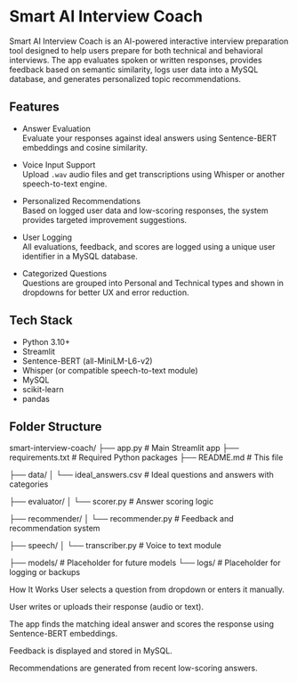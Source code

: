 # Smart AI Interview Coach

Smart AI Interview Coach is an AI-powered interactive interview preparation tool designed to help users prepare for both technical and behavioral interviews. The app evaluates spoken or written responses, provides feedback based on semantic similarity, logs user data into a MySQL database, and generates personalized topic recommendations.

## Features

- Answer Evaluation  
  Evaluate your responses against ideal answers using Sentence-BERT embeddings and cosine similarity.

- Voice Input Support  
  Upload `.wav` audio files and get transcriptions using Whisper or another speech-to-text engine.

- Personalized Recommendations  
  Based on logged user data and low-scoring responses, the system provides targeted improvement suggestions.

- User Logging  
  All evaluations, feedback, and scores are logged using a unique user identifier in a MySQL database.

- Categorized Questions  
  Questions are grouped into Personal and Technical types and shown in dropdowns for better UX and error reduction.

## Tech Stack

- Python 3.10+
- Streamlit
- Sentence-BERT (all-MiniLM-L6-v2)
- Whisper (or compatible speech-to-text module)
- MySQL
- scikit-learn
- pandas

## Folder Structure

smart-interview-coach/
├── app.py # Main Streamlit app
├── requirements.txt # Required Python packages
├── README.md # This file

├── data/
│ └── ideal_answers.csv # Ideal questions and answers with categories

├── evaluator/
│ └── scorer.py # Answer scoring logic

├── recommender/
│ └── recommender.py # Feedback and recommendation system

├── speech/
│ └── transcriber.py # Voice to text module

├── models/ # Placeholder for future models
└── logs/ # Placeholder for logging or backups

How It Works
User selects a question from dropdown or enters it manually.

User writes or uploads their response (audio or text).

The app finds the matching ideal answer and scores the response using Sentence-BERT embeddings.

Feedback is displayed and stored in MySQL.

Recommendations are generated from recent low-scoring answers.
